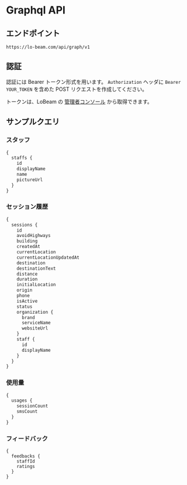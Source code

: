 # Graphql API

## エンドポイント

`https://lo-beam.com/api/graph/v1`

## 認証

認証には Bearer トークン形式を用います。 `Authorization` ヘッダに `Bearer YOUR_TOKEN` を含めた POST リクエストを作成してください。

トークンは、LoBeam の [管理者コンソール](https://lo-beam.com/manager/api) から取得できます。

## サンプルクエリ

### スタッフ

```graphql
{
  staffs {
    id
    displayName
    name
    pictureUrl
  }
}
```

### セッション履歴

```graphql
{
  sessions {
    id
    avoidHighways
    building
    createdAt
    currentLocation
    currentLocationUpdatedAt
    destination
    destinationText
    distance
    duration
    initialLocation
    origin
    phone
    isActive
    status
    organization {
      brand
      serviceName
      websiteUrl
    }
    staff {
      id
      displayName
    }
  }
}
```

### 使用量

```graphql
{
  usages {
    sessionCount
    smsCount
  }
}
```

### フィードバック

```
{
  feedbacks {
    staffId
    ratings
  }
}
```
